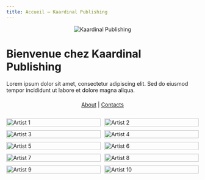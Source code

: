 ```yaml
---
title: Accueil — Kaardinal Publishing
---
```


<!-- Logo centré -->
<p style="text-align:center;">
  <img src="assets/logo.png" alt="Kaardinal Publishing" style="max-width:200px;">
</p>

# Bienvenue chez Kaardinal Publishing

Lorem ipsum dolor sit amet, consectetur adipiscing elit. Sed do eiusmod tempor incididunt ut labore et dolore magna aliqua.

<p style="text-align:center; margin: 1.5em;">
  <a href="about.md">About</a> |
  <a href="contacts.md">Contacts</a>
</p>

<!-- Galerie 2×5 -->
<div class="gallery">
  <!-- Ligne 1 -->
  <a href="artist1.md"><img src="assets/images/artist1.jpg" alt="Artist 1"></a>
  <a href="artist2.md"><img src="assets/images/artist2.jpg" alt="Artist 2"></a>
  <!-- Ligne 2 -->
  <a href="artist3.md"><img src="assets/images/artist3.jpg" alt="Artist 3"></a>
  <a href="artist4.md"><img src="assets/images/artist4.jpg" alt="Artist 4"></a>
  <!-- Ligne 3 -->
  <a href="artist5.md"><img src="assets/images/artist5.jpg" alt="Artist 5"></a>
  <a href="artist6.md"><img src="assets/images/artist6.jpg" alt="Artist 6"></a>
  <!-- Ligne 4 -->
  <a href="artist7.md"><img src="assets/images/artist7.jpg" alt="Artist 7"></a>
  <a href="artist8.md"><img src="assets/images/artist8.jpg" alt="Artist 8"></a>
  <!-- Ligne 5 -->
  <a href="artist9.md"><img src="assets/images/artist9.jpg" alt="Artist 9"></a>
  <a href="artist10.md"><img src="assets/images/artist10.jpg" alt="Artist 10"></a>
</div>

<style>
.gallery {
  display: grid;
  grid-template-columns: 1fr 1fr;
  gap: 10px;
  margin: 2em 0;
}
.gallery img {
  width: 100%;
  height: auto;
  display: block;
}
</style>
